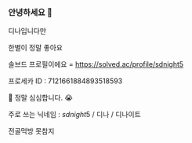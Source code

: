### 안녕하세요 👋

디나입니다만

한별이 정말 좋아요

솔브드 프로필이에요 = https://solved.ac/profile/sdnight5

프로세카 ID : 7121661884893518593

:thinking: 정말 심심합니다. :sob:

주로 쓰는 닉네임 : $sdnight5$ / 디나 / 디나이트

전골먹방 못참지

